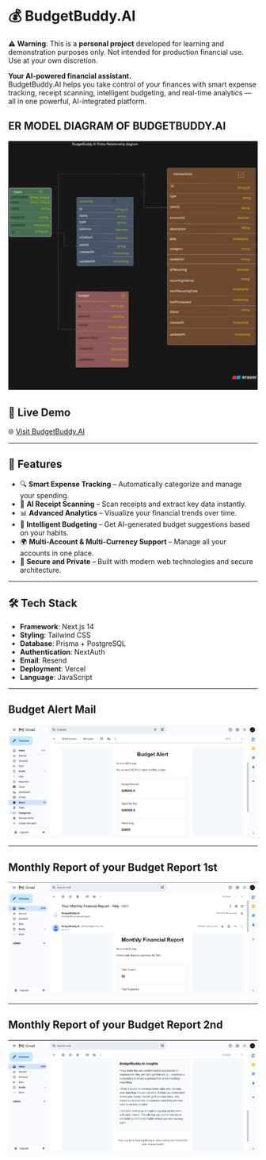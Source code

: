 # 💰 BudgetBuddy.AI

⚠️ **Warning**: This is a **personal project** developed for learning and demonstration purposes only. Not intended for production financial use. Use at your own discretion.

**Your AI-powered financial assistant.**  
BudgetBuddy.AI helps you take control of your finances with smart expense tracking, receipt scanning, intelligent budgeting, and real-time analytics — all in one powerful, AI-integrated platform.

## ER MODEL DIAGRAM OF BUDGETBUDDY.AI


![Budget Buddy ER Model Diagram](https://github.com/amitkumardemo/BudgetBuddy.AI/blob/master/er.png)

## 🚀 Live Demo
🌐 [Visit BudgetBuddy.AI](https://budget-buddy-ai-kappa.vercel.app)

---

## 📌 Features

- 🔍 **Smart Expense Tracking** – Automatically categorize and manage your spending.
- 🧾 **AI Receipt Scanning** – Scan receipts and extract key data instantly.
- 📊 **Advanced Analytics** – Visualize your financial trends over time.
- 💸 **Intelligent Budgeting** – Get AI-generated budget suggestions based on your habits.
- 🌍 **Multi-Account & Multi-Currency Support** – Manage all your accounts in one place.
- 🔐 **Secure and Private** – Built with modern web technologies and secure architecture.

---

## 🛠️ Tech Stack

- **Framework**: Next.js 14
- **Styling**: Tailwind CSS
- **Database**: Prisma + PostgreSQL
- **Authentication**: NextAuth
- **Email**: Resend
- **Deployment**: Vercel
- **Language**: JavaScript

---
## Budget Alert Mail 

![Budget Alert Mail](https://github.com/amitkumardemo/BudgetBuddy.AI/blob/master/Alert.png)

---
## Monthly Report of your Budget Report 1st

![Monthly Budget Mail](https://github.com/amitkumardemo/BudgetBuddy.AI/blob/master/report%201.png)

---

## Monthly Report of your Budget Report 2nd

![Monthly Budget Mail](https://github.com/amitkumardemo/BudgetBuddy.AI/blob/master/report%202.png)
